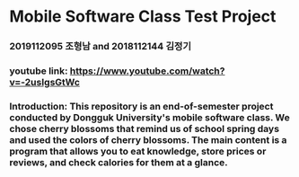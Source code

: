 # Mobile Software Class Test Project
### 2019112095 조형남 and 2018112144 김정기
### youtube link: https://www.youtube.com/watch?v=-2usIgsGtWc
### Introduction: This repository is an end-of-semester project conducted by Dongguk University's mobile software class. We chose cherry blossoms that remind us of school spring days and used the colors of cherry blossoms. The main content is a program that allows you to eat knowledge, store prices or reviews, and check calories for them at a glance.
